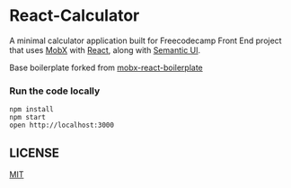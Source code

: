 React-Calculator
=====================

A minimal calculator application built for Freecodecamp Front End project that uses [MobX](https://mobxjs.github.io/mobx) with [React](https://facebook.github.io/react), along with [Semantic UI](http://semantic-ui.com/).

Base boilerplate forked from [mobx-react-boilerplate](https://github.com/mobxjs/mobx-react-boilerplate)

### Run the code locally

```
npm install
npm start
open http://localhost:3000
```

## LICENSE

[MIT](https://koustuvs.mit-license.org/)